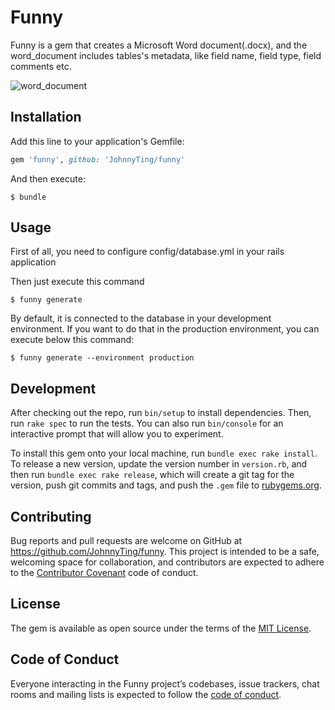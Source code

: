 # Funny

Funny is a gem that creates a Microsoft Word document(.docx), and the word_document includes tables's metadata, like field name, field type, field comments etc.

![word_document](https://dingxu66.oss-cn-beijing.aliyuncs.com/img/20191107092756.png)

## Installation

Add this line to your application's Gemfile:

```ruby
gem 'funny', github: 'JohnnyTing/funny'
```

And then execute:

    $ bundle

## Usage

First of all, you need to configure config/database.yml in your rails application

Then just execute this command

    $ funny generate

By default, it is connected to the database in your development environment. 
If you want to do that in the production environment, you can execute below this command:

    $ funny generate --environment production

## Development

After checking out the repo, run `bin/setup` to install dependencies. Then, run `rake spec` to run the tests. You can also run `bin/console` for an interactive prompt that will allow you to experiment.

To install this gem onto your local machine, run `bundle exec rake install`. To release a new version, update the version number in `version.rb`, and then run `bundle exec rake release`, which will create a git tag for the version, push git commits and tags, and push the `.gem` file to [rubygems.org](https://rubygems.org).

## Contributing

Bug reports and pull requests are welcome on GitHub at https://github.com/JohnnyTing/funny. This project is intended to be a safe, welcoming space for collaboration, and contributors are expected to adhere to the [Contributor Covenant](http://contributor-covenant.org) code of conduct.

## License

The gem is available as open source under the terms of the [MIT License](https://opensource.org/licenses/MIT).

## Code of Conduct

Everyone interacting in the Funny project’s codebases, issue trackers, chat rooms and mailing lists is expected to follow the [code of conduct](https://github.com/JohnnyTing/funny/blob/master/CODE_OF_CONDUCT.md).

